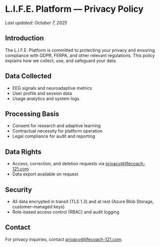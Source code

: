 # L.I.F.E. Platform — Privacy Policy

_Last updated: October 7, 2025_

## Introduction

The L.I.F.E. Platform is committed to protecting your privacy and ensuring compliance with GDPR, FERPA, and other relevant regulations. This policy explains how we collect, use, and safeguard your data.

## Data Collected

- EEG signals and neuroadaptive metrics
- User profile and session data
- Usage analytics and system logs

## Processing Basis

- Consent for research and adaptive learning
- Contractual necessity for platform operation
- Legal compliance for audit and reporting

## Data Rights

- Access, correction, and deletion requests via [privacy@lifecoach-121.com](mailto:privacy@lifecoach-121.com)
- Data export available on request

## Security

- All data encrypted in transit (TLS 1.3) and at rest (Azure Blob Storage, customer-managed keys)
- Role-based access control (RBAC) and audit logging

## Contact

For privacy inquiries, contact [privacy@lifecoach-121.com](mailto:privacy@lifecoach-121.com).

